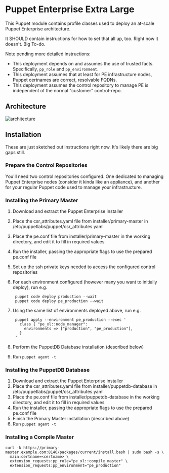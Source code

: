 # Puppet Enterprise Extra Large

This Puppet module contains profile classes used to deploy an at-scale Puppet Enterprise architecture.

It SHOULD contain instructions for how to set that all up, too. Right now it doesn't. Big To-do.

Note pending more detailed instructions:

* This deployment depends on and assumes the use of trusted facts. Specifically, `pp_role` and `pp_environment`.
* This deployment assumes that at least for PE infrastructure nodes, Puppet certnames are correct, resolvable FQDNs.
* This deployment assumes the control repository to manage PE is independent of the normal "customer" control-repo.

## Architecture

![architecture](architecture.png)

## Installation

These are just sketched out instructions right now. It's likely there are big gaps still.

### Prepare the Control Repositories

You'll need two control repositories configured. One dedicated to managing Puppet Enterprise nodes (consider it kinda like an appliance), and another for your regular Puppet code used to manage your infrastructure.

### Installing the Primary Master

1. Download and extract the Puppet Enterprise installer
2. Place the csr\_attributes.yaml file from installer/primary-master in /etc/puppetlabs/puppet/csr\_attributes.yaml
3. Place the pe.conf file from installer/primary-master in the working directory, and edit it to fill in required values
4. Run the installer, passing the appropriate flags to use the prepared pe.conf file
5. Set up the ssh private keys needed to access the configured control repositories
6. For each environment configured (however many you want to initially deploy), run e.g.

        puppet code deploy production --wait
        puppet code deploy pe_production --wait

7. Using the same list of environments deployed above, run e.g.

        puppet apply --environment pe_production --exec '
          class { "pe_xl::node_manager":
            environments => ["production", "pe_production"],
          }
        '

5. Perform the PuppetDB Database installation (described below)
6. Run `puppet agent -t`

### Installing the PuppetDB Database

1. Download and extract the Puppet Enterprise installer
2. Place the csr\_attributes.yaml file from installer/puppetdb-database in /etc/puppetlabs/puppet/csr\_attributes.yaml
3. Place the pe.conf file from installer/puppetdb-database in the working directory, and edit it to fill in required values
4. Run the installer, passing the appropriate flags to use the prepared pe.conf file
5. Finish the Primary Master installation (described above)
6. Run `puppet agent -t`

### Installing a Compile Master

```
curl -k https://primary-master.example.com:8140/packages/current/install.bash | sudo bash -s \
  main:certname=<certname> \
  extension_requests:pp_role="pe_xl::compile_master" \
  extension_requests:pp_environment="pe_production"
```
